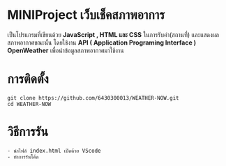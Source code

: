 # MINIProject เว็บเช็คสภาพอาการ

เป็นโปรแกรมที่เขียนด้วย **JavaScript , HTML และ CSS**  ในการรับค่า(สถานที่) และแสดงผลสภาพอากาศขณะนั้น โดยใช้งาน **API ( Application Programing Interface ) OpenWeather**  เพื่อนำข้อมูลสภาพอากาศมาใช้งาน

#  การติดตั้ง

    git clone https://github.com/6430300013/WEATHER-NOW.git
    cd WEATHER-NOW

#  วิธีการรัน

    - นำไฟล์ index.html เปิดด้วย VScode
    - ทำการรันโค้ด
    
